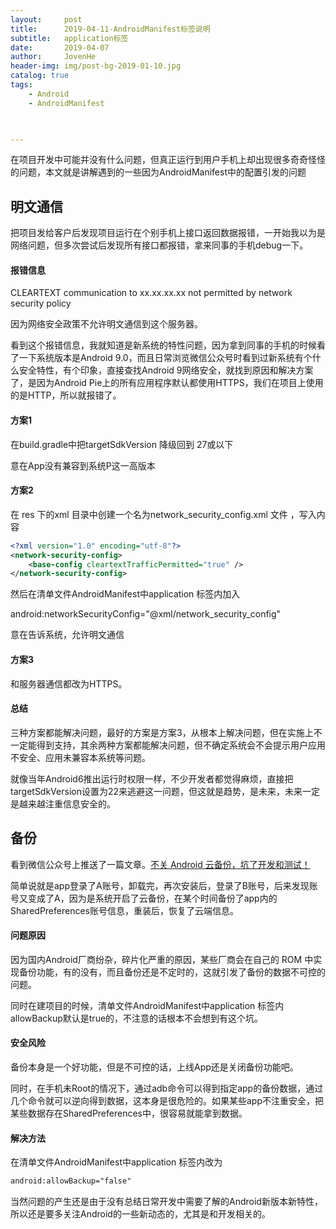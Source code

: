 ```yaml
---
layout:     post
title:      2019-04-11-AndroidManifest标签说明
subtitle:   application标签
date:       2019-04-07
author:     JovenHe
header-img: img/post-bg-2019-01-10.jpg
catalog: true
tags:
    - Android
    - AndroidManifest
    


---
```


在项目开发中可能并没有什么问题，但真正运行到用户手机上却出现很多奇奇怪怪的问题，本文就是讲解遇到的一些因为AndroidManifest中的配置引发的问题

## 明文通信

把项目发给客户后发现项目运行在个别手机上接口返回数据报错，一开始我以为是网络问题，但多次尝试后发现所有接口都报错，拿来同事的手机debug一下。

#### 报错信息

CLEARTEXT communication to xx.xx.xx.xx not permitted by network security policy

因为网络安全政策不允许明文通信到这个服务器。

看到这个报错信息，我就知道是新系统的特性问题，因为拿到同事的手机的时候看了一下系统版本是Android 9.0，而且日常浏览微信公众号时看到过新系统有个什么安全特性，有个印象，直接查找Android 9网络安全，就找到原因和解决方案了，是因为Android Pie上的所有应用程序默认都使用HTTPS，我们在项目上使用的是HTTP，所以就报错了。

#### 方案1

在build.gradle中把targetSdkVersion 降级回到 27或以下

意在App没有兼容到系统P这一高版本

#### 方案2

在 res 下的xml 目录中创建一个名为network_security_config.xml 文件 ，写入内容

```xml
<?xml version="1.0" encoding="utf-8"?>
<network-security-config>
    <base-config cleartextTrafficPermitted="true" />
</network-security-config>
```

然后在清单文件AndroidManifest中application 标签内加入

android:networkSecurityConfig="@xml/network_security_config" 

意在告诉系统，允许明文通信

#### 方案3

和服务器通信都改为HTTPS。

#### 总结

三种方案都能解决问题，最好的方案是方案3，从根本上解决问题，但在实施上不一定能得到支持，其余两种方案都能解决问题，但不确定系统会不会提示用户应用不安全、应用未兼容本系统等问题。

就像当年Android6推出运行时权限一样，不少开发者都觉得麻烦，直接把targetSdkVersion设置为22来逃避这一问题，但这就是趋势，是未来，未来一定是越来越注重信息安全的。

## 备份

看到微信公众号上推送了一篇文章。[不关 Android 云备份，坑了开发和测试！](https://mp.weixin.qq.com/s/4EukdqbeKAHIdp6FyVLqLA)

简单说就是app登录了A账号，卸载完，再次安装后，登录了B账号，后来发现账号又变成了A，因为是系统开启了云备份，在某个时间备份了app内的SharedPreferences账号信息，重装后，恢复了云端信息。

#### 问题原因

因为国内Android厂商纷杂，碎片化严重的原因，某些厂商会在自己的 ROM 中实现备份功能，有的没有，而且备份还是不定时的，这就引发了备份的数据不可控的问题。

同时在建项目的时候，清单文件AndroidManifest中application 标签内 allowBackup默认是true的，不注意的话根本不会想到有这个坑。

#### 安全风险

备份本身是一个好功能，但是不可控的话，上线App还是关闭备份功能吧。

同时，在手机未Root的情况下，通过adb命令可以得到指定app的备份数据，通过几个命令就可以逆向得到数据，这本身是很危险的。如果某些app不注重安全，把某些数据存在SharedPreferences中，很容易就能拿到数据。

#### 解决方法

在清单文件AndroidManifest中application 标签内改为

```xml
android:allowBackup="false"
```



当然问题的产生还是由于没有总结日常开发中需要了解的Android新版本新特性，所以还是要多关注Android的一些新动态的，尤其是和开发相关的。

